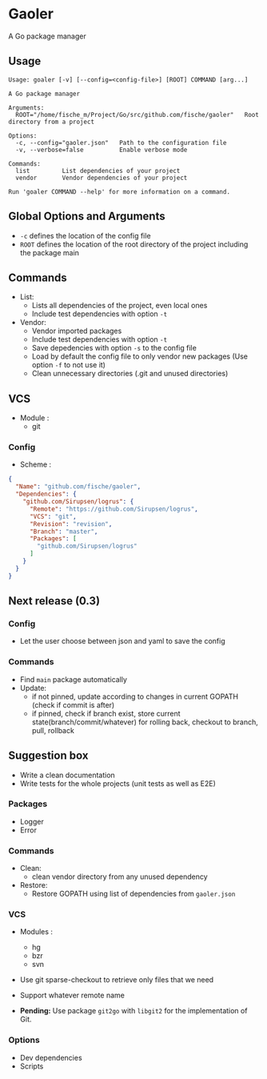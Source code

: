 # Gaoler

A Go package manager

## Usage

```
Usage: goaler [-v] [--config=<config-file>] [ROOT] COMMAND [arg...]

A Go package manager

Arguments:
  ROOT="/home/fische_m/Project/Go/src/github.com/fische/gaoler"   Root directory from a project

Options:
  -c, --config="gaoler.json"   Path to the configuration file
  -v, --verbose=false          Enable verbose mode

Commands:
  list         List dependencies of your project
  vendor       Vendor dependencies of your project

Run 'goaler COMMAND --help' for more information on a command.
```

## Global Options and Arguments

* `-c` defines the location of the config file
* `ROOT` defines the location of the root directory of the project including the package main

## Commands

* List:
  - Lists all dependencies of the project, even local ones
  - Include test dependencies with option `-t`
* Vendor:
  - Vendor imported packages
  - Include test dependencies with option `-t`
  - Save depedencies with option `-s` to the config file
  - Load by default the config file to only vendor new packages (Use option `-f` to not use it)
  - Clean unnecessary directories (.git and unused directories)

## VCS

* Module :
  - git

### Config

* Scheme :

```JSON
{
  "Name": "github.com/fische/gaoler",
  "Dependencies": {
    "github.com/Sirupsen/logrus": {
      "Remote": "https://github.com/Sirupsen/logrus",
      "VCS": "git",
      "Revision": "revision",
      "Branch": "master",
      "Packages": [
        "github.com/Sirupsen/logrus"
      ]
    }
  }
}
```

## Next release (0.3)

### Config

* Let the user choose between json and yaml to save the config

### Commands

* Find `main` package automatically
* Update:
  - if not pinned, update according to changes in current GOPATH (check if commit is after)
  - if pinned, check if branch exist, store current state(branch/commit/whatever) for rolling back, checkout to branch, pull, rollback

## Suggestion box

* Write a clean documentation
* Write tests for the whole projects (unit tests as well as E2E)

### Packages

* Logger
* Error

### Commands

* Clean:
  - clean vendor directory from any unused dependency
* Restore:
  - Restore GOPATH using list of dependencies from `gaoler.json`

### VCS

* Modules :
  - hg
  - bzr
  - svn
* Use git sparse-checkout to retrieve only files that we need
* Support whatever remote name

* **Pending:** Use package `git2go` with `libgit2` for the implementation of Git.

### Options

* Dev dependencies
* Scripts
